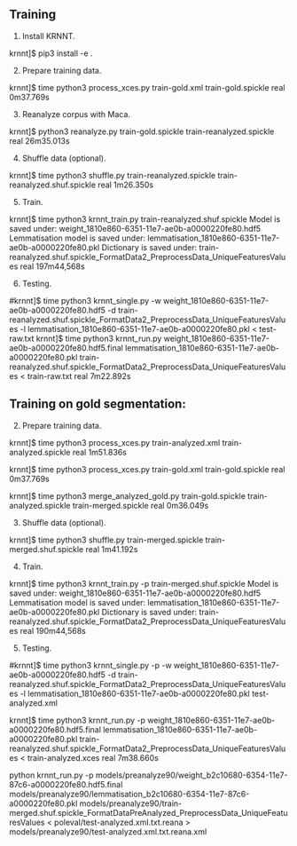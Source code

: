 ## Training

1. Install KRNNT.

krnnt]$ pip3 install -e .


2. Prepare training data.

krnnt]$ time python3 process_xces.py train-gold.xml train-gold.spickle
real	0m37.769s


3. Reanalyze corpus with Maca.

krnnt]$ python3 reanalyze.py train-gold.spickle train-reanalyzed.spickle
real	26m35.013s


4. Shuffle data (optional).

krnnt]$ time python3 shuffle.py train-reanalyzed.spickle train-reanalyzed.shuf.spickle
real	1m26.350s


5. Train.

krnnt]$ time python3 krnnt_train.py train-reanalyzed.shuf.spickle
Model is saved under: weight_1810e860-6351-11e7-ae0b-a0000220fe80.hdf5
Lemmatisation model is saved under: lemmatisation_1810e860-6351-11e7-ae0b-a0000220fe80.pkl
Dictionary is saved under: train-reanalyzed.shuf.spickle_FormatData2_PreprocessData_UniqueFeaturesValues
real    197m44,568s


6. Testing.

#krnnt]$ time python3 krnnt_single.py -w weight_1810e860-6351-11e7-ae0b-a0000220fe80.hdf5 -d train-reanalyzed.shuf.spickle_FormatData2_PreprocessData_UniqueFeaturesValues -l lemmatisation_1810e860-6351-11e7-ae0b-a0000220fe80.pkl < test-raw.txt
krnnt]$ time python3 krnnt_run.py weight_1810e860-6351-11e7-ae0b-a0000220fe80.hdf5.final lemmatisation_1810e860-6351-11e7-ae0b-a0000220fe80.pkl train-reanalyzed.shuf.spickle_FormatData2_PreprocessData_UniqueFeaturesValues < train-raw.txt
real	7m22.892s


## Training on gold segmentation:

2. Prepare training data.

krnnt]$ time python3 process_xces.py train-analyzed.xml train-analyzed.spickle
real	1m51.836s

krnnt]$ time python3 process_xces.py train-gold.xml train-gold.spickle
real	0m37.769s

krnnt]$ time python3 merge_analyzed_gold.py train-gold.spickle train-analyzed.spickle train-merged.spickle
real	0m36.049s


3. Shuffle data (optional).

krnnt]$ time python3 shuffle.py train-merged.spickle train-merged.shuf.spickle
real	1m41.192s


4. Train.

krnnt]$ time python3 krnnt_train.py -p train-merged.shuf.spickle
Model is saved under: weight_1810e860-6351-11e7-ae0b-a0000220fe80.hdf5
Lemmatisation model is saved under: lemmatisation_1810e860-6351-11e7-ae0b-a0000220fe80.pkl
Dictionary is saved under: train-reanalyzed.shuf.spickle_FormatData2_PreprocessData_UniqueFeaturesValues
real    190m44,568s

5. Testing.

#krnnt]$ time python3 krnnt_single.py -p -w weight_1810e860-6351-11e7-ae0b-a0000220fe80.hdf5 -d train-reanalyzed.shuf.spickle_FormatData2_PreprocessData_UniqueFeaturesValues -l lemmatisation_1810e860-6351-11e7-ae0b-a0000220fe80.pkl test-analyzed.xml


krnnt]$ time python3 krnnt_run.py -p weight_1810e860-6351-11e7-ae0b-a0000220fe80.hdf5.final lemmatisation_1810e860-6351-11e7-ae0b-a0000220fe80.pkl train-reanalyzed.shuf.spickle_FormatData2_PreprocessData_UniqueFeaturesValues < train-analyzed.xces
real	7m38.660s


python krnnt_run.py -p models/preanalyze90/weight_b2c10680-6354-11e7-87c6-a0000220fe80.hdf5.final models/preanalyze90/lemmatisation_b2c10680-6354-11e7-87c6-a0000220fe80.pkl models/preanalyze90/train-merged.shuf.spickle_FormatDataPreAnalyzed_PreprocessData_UniqueFeaturesValues < poleval/test-analyzed.xml.txt.reana > models/preanalyze90/test-analyzed.xml.txt.reana.xml


